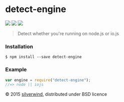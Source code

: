 # detect-engine
[![](https://img.shields.io/npm/v/detect-engine.svg?style=flat)](https://www.npmjs.org/package/detect-engine) [![](https://img.shields.io/npm/dm/detect-engine.svg)](https://www.npmjs.org/package/detect-engine) [![](https://api.travis-ci.org/silverwind/detect-engine.svg?style=flat)](https://travis-ci.org/silverwind/detect-engine)
> Detect whether you're running on node.js or io.js

### Installation
```
$ npm install --save detect-engine
```
### Example
```js
var engine = require("detect-engine");
//=> node || iojs
```

© 2015 [silverwind](https://github.com/silverwind), distributed under BSD licence
